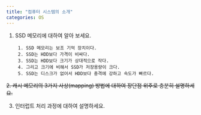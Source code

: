 ```yaml
---
title: "컴퓨터 시스템의 소개"
categories: OS
---
```

1. SSD 메모리에 대하여 알아 보세요.

        1. SSD 메모리는 보조 기억 장치이다.
        2. SSD는 HDD보다 가격이 비싸다.
        3. SSD는 HDD보다 크기가 상대적으로 작다.
        4. 그리고 크기에 비해서 SSD가 저장용량이 크다.
        5. SSD는 디스크가 없어서 HDD보다 충격에 강하고 속도가 빠르다.

 ~~2. 캐시 메모리의 3가지 사상(mapping) 방법에 대하여 장단점 위주로 충분히 설명하세요.~~



3. 인터럽트 처리 과정에 대하여 설명하세요.
